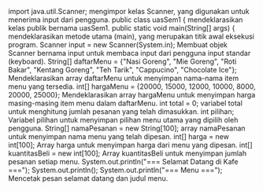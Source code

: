 import java.util.Scanner; 
    mengimpor kelas Scanner, yang digunakan untuk menerima input dari pengguna.
public class uasSem1 {
    mendeklarasikan kelas publik bernama uasSem1.
public static void main(String[] args) {
   mendeklarasikan metode utama (main), yang merupakan titik awal eksekusi program.
Scanner input = new Scanner(System.in);
    Membuat objek Scanner bernama input untuk membaca input dari pengguna input standar (keyboard).
String[] daftarMenu = {"Nasi Goreng", "Mie Goreng", "Roti Bakar", "Kentang Goreng", "Teh Tarik", "Cappucino", "Chocolate Ice"};
    Mendeklarasikan array daftarMenu untuk menyimpan nama-nama item menu yang tersedia.
int[] hargaMenu = {20000, 15000, 12000, 10000, 8000, 20000, 25000};
    Mendeklarasikan array hargaMenu untuk menyimpan harga masing-masing item menu dalam daftarMenu.
int total = 0; 
    variabel total untuk menghitung jumlah pesanan yang telah dimasukkan.
int pilihan; 
   Variabel pilihan  untuk menyimpan pilihan menu utama yang dipilih oleh pengguna.
String[] namaPesanan = new String[100];
    array namaPesanan untuk menyimpan nama menu yang telah dipesan.
int[] harga = new int[100];
    Array harga untuk menyimpan harga dari menu yang dipesan.
int[] kuantitasBeli = new int[100];
    Array kuantitasBeli untuk menyimpan jumlah pesanan setiap menu.
 System.out.println("=== Selamat Datang di Kafe ===");
 System.out.println();
 System.out.println("=== Menu ===");
    Mencetak pesan selamat datang dan judul menu.



 


  


 
